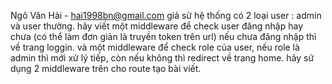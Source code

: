 Ngô Văn Hải - hai1998bn@gmail.com
giả sử hệ thống có 2 loại user : admin và user thường. hãy viết một middleware để check user đăng nhập hay chưa (có thể làm đơn giản là truyền token trên url) nếu chưa đăng nhập thì về trang loggin. và một middleware để check role của user, nếu role là admin thì mới xử lý tiếp, còn nếu không thì redirect về trang home. hãy sử dụng 2 middleware trên cho route tạo bài viết.